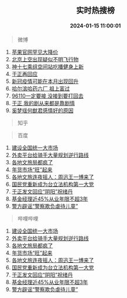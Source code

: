 <div align="center"><h2>实时热搜榜</h2><h4>2024-01-15 11:00:01</h4></div>

> 微博  

1. [苹果官网罕见大降价](https://s.weibo.com/weibo?q=%23%E8%8B%B9%E6%9E%9C%E5%AE%98%E7%BD%91%E7%BD%95%E8%A7%81%E5%A4%A7%E9%99%8D%E4%BB%B7%23&t=31&band_rank=1&Refer=top)<br />
2. [北京上空出现疑似不明飞行物](https://s.weibo.com/weibo?q=%23%E5%8C%97%E4%BA%AC%E4%B8%8A%E7%A9%BA%E5%87%BA%E7%8E%B0%E7%96%91%E4%BC%BC%E4%B8%8D%E6%98%8E%E9%A3%9E%E8%A1%8C%E7%89%A9%23&t=31&band_rank=2&Refer=top)<br />
3. [神十七乘组空间站吃播健身上新](https://s.weibo.com/weibo?q=%23%E7%A5%9E%E5%8D%81%E4%B8%83%E4%B9%98%E7%BB%84%E7%A9%BA%E9%97%B4%E7%AB%99%E5%90%83%E6%92%AD%E5%81%A5%E8%BA%AB%E4%B8%8A%E6%96%B0%23&t=31&band_rank=3&Refer=top)<br />
4. [于正再回应](https://s.weibo.com/weibo?q=%E4%BA%8E%E6%AD%A3%E5%86%8D%E5%9B%9E%E5%BA%94&t=31&band_rank=4&Refer=top)<br />
5. [新冠疫情可能在本月出现回升](https://s.weibo.com/weibo?q=%23%E6%96%B0%E5%86%A0%E7%96%AB%E6%83%85%E5%8F%AF%E8%83%BD%E5%9C%A8%E6%9C%AC%E6%9C%88%E5%87%BA%E7%8E%B0%E5%9B%9E%E5%8D%87%23&t=31&band_rank=5&Refer=top)<br />
6. [哈尔滨哈药六厂 祖上富过](https://s.weibo.com/weibo?q=%E5%93%88%E5%B0%94%E6%BB%A8%E5%93%88%E8%8D%AF%E5%85%AD%E5%8E%82%20%E7%A5%96%E4%B8%8A%E5%AF%8C%E8%BF%87&t=31&band_rank=6&Refer=top)<br />
7. [96110一定要接 没接到要打回去](https://s.weibo.com/weibo?q=96110%E4%B8%80%E5%AE%9A%E8%A6%81%E6%8E%A5%20%E6%B2%A1%E6%8E%A5%E5%88%B0%E8%A6%81%E6%89%93%E5%9B%9E%E5%8E%BB&t=31&band_rank=7&Refer=top)<br />
8. [于正 我的剧从来都是靠剧情](https://s.weibo.com/weibo?q=%E4%BA%8E%E6%AD%A3%20%E6%88%91%E7%9A%84%E5%89%A7%E4%BB%8E%E6%9D%A5%E9%83%BD%E6%98%AF%E9%9D%A0%E5%89%A7%E6%83%85&t=31&band_rank=8&Refer=top)<br />
9. [奚梦瑶何猷君感情好的原因](https://s.weibo.com/weibo?q=%23%E5%A5%9A%E6%A2%A6%E7%91%B6%E4%BD%95%E7%8C%B7%E5%90%9B%E6%84%9F%E6%83%85%E5%A5%BD%E7%9A%84%E5%8E%9F%E5%9B%A0%23&t=31&band_rank=9&Refer=top)<br />

> 知乎  


> 百度  

1. [建设全国统一大市场](https://www.baidu.com/s?wd=%E5%BB%BA%E8%AE%BE%E5%85%A8%E5%9B%BD%E7%BB%9F%E4%B8%80%E5%A4%A7%E5%B8%82%E5%9C%BA&sa=fyb_news&rsv_dl=fyb_news)<br />
2. [外卖平台给骑手大量规划逆行路线](https://www.baidu.com/s?wd=%E5%A4%96%E5%8D%96%E5%B9%B3%E5%8F%B0%E7%BB%99%E9%AA%91%E6%89%8B%E5%A4%A7%E9%87%8F%E8%A7%84%E5%88%92%E9%80%86%E8%A1%8C%E8%B7%AF%E7%BA%BF&sa=fyb_news&rsv_dl=fyb_news)<br />
3. [各地文旅局都疯了](https://www.baidu.com/s?wd=%E5%90%84%E5%9C%B0%E6%96%87%E6%97%85%E5%B1%80%E9%83%BD%E7%96%AF%E4%BA%86&sa=fyb_news&rsv_dl=fyb_news)<br />
4. [年货市场“旺”起来](https://www.baidu.com/s?wd=%E5%B9%B4%E8%B4%A7%E5%B8%82%E5%9C%BA%E2%80%9C%E6%97%BA%E2%80%9D%E8%B5%B7%E6%9D%A5&sa=fyb_news&rsv_dl=fyb_news)<br />
5. [各地文旅连夜摇人：周迅王一博来了](https://www.baidu.com/s?wd=%E5%90%84%E5%9C%B0%E6%96%87%E6%97%85%E8%BF%9E%E5%A4%9C%E6%91%87%E4%BA%BA%EF%BC%9A%E5%91%A8%E8%BF%85%E7%8E%8B%E4%B8%80%E5%8D%9A%E6%9D%A5%E4%BA%86&sa=fyb_news&rsv_dl=fyb_news)<br />
6. [国民党重新成为台立法机构第一大党](https://www.baidu.com/s?wd=%E5%9B%BD%E6%B0%91%E5%85%9A%E9%87%8D%E6%96%B0%E6%88%90%E4%B8%BA%E5%8F%B0%E7%AB%8B%E6%B3%95%E6%9C%BA%E6%9E%84%E7%AC%AC%E4%B8%80%E5%A4%A7%E5%85%9A&sa=fyb_news&rsv_dl=fyb_news)<br />
7. [于正发文回应“阴阳”祝绪丹](https://www.baidu.com/s?wd=%E4%BA%8E%E6%AD%A3%E5%8F%91%E6%96%87%E5%9B%9E%E5%BA%94%E2%80%9C%E9%98%B4%E9%98%B3%E2%80%9D%E7%A5%9D%E7%BB%AA%E4%B8%B9&sa=fyb_news&rsv_dl=fyb_news)<br />
8. [基金经理近45%从业年限不超3年](https://www.baidu.com/s?wd=%E5%9F%BA%E9%87%91%E7%BB%8F%E7%90%86%E8%BF%9145%25%E4%BB%8E%E4%B8%9A%E5%B9%B4%E9%99%90%E4%B8%8D%E8%B6%853%E5%B9%B4&sa=fyb_news&rsv_dl=fyb_news)<br />
9. [警方辟谣“警察欺负虐待儿童”](https://www.baidu.com/s?wd=%E8%AD%A6%E6%96%B9%E8%BE%9F%E8%B0%A3%E2%80%9C%E8%AD%A6%E5%AF%9F%E6%AC%BA%E8%B4%9F%E8%99%90%E5%BE%85%E5%84%BF%E7%AB%A5%E2%80%9D&sa=fyb_news&rsv_dl=fyb_news)<br />

> 哔哩哔哩  

1. [建设全国统一大市场](https://www.baidu.com/s?wd=%E5%BB%BA%E8%AE%BE%E5%85%A8%E5%9B%BD%E7%BB%9F%E4%B8%80%E5%A4%A7%E5%B8%82%E5%9C%BA&sa=fyb_news&rsv_dl=fyb_news)<br />
2. [外卖平台给骑手大量规划逆行路线](https://www.baidu.com/s?wd=%E5%A4%96%E5%8D%96%E5%B9%B3%E5%8F%B0%E7%BB%99%E9%AA%91%E6%89%8B%E5%A4%A7%E9%87%8F%E8%A7%84%E5%88%92%E9%80%86%E8%A1%8C%E8%B7%AF%E7%BA%BF&sa=fyb_news&rsv_dl=fyb_news)<br />
3. [各地文旅局都疯了](https://www.baidu.com/s?wd=%E5%90%84%E5%9C%B0%E6%96%87%E6%97%85%E5%B1%80%E9%83%BD%E7%96%AF%E4%BA%86&sa=fyb_news&rsv_dl=fyb_news)<br />
4. [年货市场“旺”起来](https://www.baidu.com/s?wd=%E5%B9%B4%E8%B4%A7%E5%B8%82%E5%9C%BA%E2%80%9C%E6%97%BA%E2%80%9D%E8%B5%B7%E6%9D%A5&sa=fyb_news&rsv_dl=fyb_news)<br />
5. [各地文旅连夜摇人：周迅王一博来了](https://www.baidu.com/s?wd=%E5%90%84%E5%9C%B0%E6%96%87%E6%97%85%E8%BF%9E%E5%A4%9C%E6%91%87%E4%BA%BA%EF%BC%9A%E5%91%A8%E8%BF%85%E7%8E%8B%E4%B8%80%E5%8D%9A%E6%9D%A5%E4%BA%86&sa=fyb_news&rsv_dl=fyb_news)<br />
6. [国民党重新成为台立法机构第一大党](https://www.baidu.com/s?wd=%E5%9B%BD%E6%B0%91%E5%85%9A%E9%87%8D%E6%96%B0%E6%88%90%E4%B8%BA%E5%8F%B0%E7%AB%8B%E6%B3%95%E6%9C%BA%E6%9E%84%E7%AC%AC%E4%B8%80%E5%A4%A7%E5%85%9A&sa=fyb_news&rsv_dl=fyb_news)<br />
7. [于正发文回应“阴阳”祝绪丹](https://www.baidu.com/s?wd=%E4%BA%8E%E6%AD%A3%E5%8F%91%E6%96%87%E5%9B%9E%E5%BA%94%E2%80%9C%E9%98%B4%E9%98%B3%E2%80%9D%E7%A5%9D%E7%BB%AA%E4%B8%B9&sa=fyb_news&rsv_dl=fyb_news)<br />
8. [基金经理近45%从业年限不超3年](https://www.baidu.com/s?wd=%E5%9F%BA%E9%87%91%E7%BB%8F%E7%90%86%E8%BF%9145%25%E4%BB%8E%E4%B8%9A%E5%B9%B4%E9%99%90%E4%B8%8D%E8%B6%853%E5%B9%B4&sa=fyb_news&rsv_dl=fyb_news)<br />
9. [警方辟谣“警察欺负虐待儿童”](https://www.baidu.com/s?wd=%E8%AD%A6%E6%96%B9%E8%BE%9F%E8%B0%A3%E2%80%9C%E8%AD%A6%E5%AF%9F%E6%AC%BA%E8%B4%9F%E8%99%90%E5%BE%85%E5%84%BF%E7%AB%A5%E2%80%9D&sa=fyb_news&rsv_dl=fyb_news)<br />
